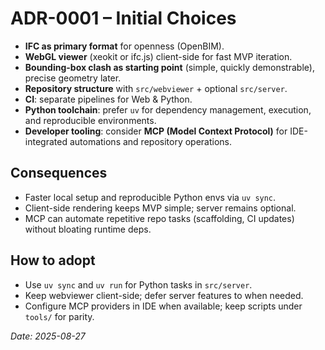 # ADR-0001 – Initial Choices

- **IFC as primary format** for openness (OpenBIM).
- **WebGL viewer** (xeokit or ifc.js) client-side for fast MVP iteration.
- **Bounding-box clash as starting point** (simple, quickly demonstrable), precise geometry later.
- **Repository structure** with `src/webviewer` + optional `src/server`.
- **CI**: separate pipelines for Web & Python.
- **Python toolchain**: prefer `uv` for dependency management, execution, and reproducible environments.
- **Developer tooling**: consider **MCP (Model Context Protocol)** for IDE-integrated automations and repository operations.

## Consequences
- Faster local setup and reproducible Python envs via `uv sync`.
- Client-side rendering keeps MVP simple; server remains optional.
- MCP can automate repetitive repo tasks (scaffolding, CI updates) without bloating runtime deps.

## How to adopt
- Use `uv sync` and `uv run` for Python tasks in `src/server`.
- Keep webviewer client-side; defer server features to when needed.
- Configure MCP providers in IDE when available; keep scripts under `tools/` for parity.

*Date: 2025-08-27*
